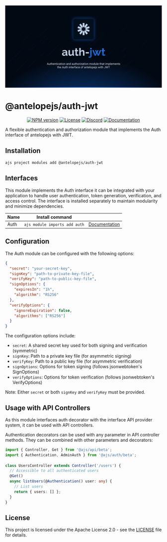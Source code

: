 ![Auth JWT](.github/social-card.png)

# @antelopejs/auth-jwt

<div align="center">
<a href="https://www.npmjs.com/package/@antelopejs/auth-jwt"><img alt="NPM version" src="https://img.shields.io/npm/v/@antelopejs/auth-jwt.svg?style=for-the-badge&labelColor=000000"></a>
<a href="./LICENSE"><img alt="License" src="https://img.shields.io/npm/l/@antelopejs/auth-jwt.svg?style=for-the-badge&labelColor=000000"></a>
<a href="https://discord.gg/sjK28QHrA7"><img src="https://img.shields.io/badge/Discord-18181B?logo=discord&style=for-the-badge&color=000000" alt="Discord"></a>
<a href="https://antelopejs.com/modules/auth-jwt"><img src="https://img.shields.io/badge/Docs-18181B?style=for-the-badge&color=000000" alt="Documentation"></a>
</div>

A flexible authentication and authorization module that implements the Auth interface of antelopejs with JWT.

## Installation

```bash
ajs project modules add @antelopejs/auth-jwt
```

## Interfaces

This module implements the Auth interface it can be integrated with your application to handle user authentication, token generation, verification, and access control. The interface is installed separately to maintain modularity and minimize dependencies.

| Name          | Install command                         |                                                               |
| ------------- | --------------------------------------- | ------------------------------------------------------------- |
| Auth          | `ajs module imports add auth`           | [Documentation](https://github.com/AntelopeJS/interface-auth) |

## Configuration

The Auth module can be configured with the following options:

```json
{
  "secret": "your-secret-key",
  "signKey": "path-to-private-key-file",
  "verifyKey": "path-to-public-key-file",
  "signOptions": {
    "expiresIn": "1h",
    "algorithm": "RS256"
  },
  "verifyOptions": {
    "ignoreExpiration": false,
    "algorithms": ["RS256"]
  }
}
```

The configuration options include:

- `secret`: A shared secret key used for both signing and verification (symmetric)
- `signKey`: Path to a private key file (for asymmetric signing)
- `verifyKey`: Path to a public key file (for asymmetric verification)
- `signOptions`: Options for token signing (follows jsonwebtoken's SignOptions)
- `verifyOptions`: Options for token verification (follows jsonwebtoken's VerifyOptions)

Note: Either `secret` or both `signKey` and `verifyKey` must be provided.

## Usage with API Controllers

As this module interfaces auth decorator with the interface API provider system, it can be used with API controllers.

Authentication decorators can be used with any parameter in API controller methods. They can be combined with other parameters and decorators:

```typescript
import { Controller, Get } from '@ajs/api/beta';
import { Authentication, AdminAuth } from '@ajs/auth/beta';

class UsersController extends Controller('/users') {
  // Accessible to all authenticated users
  @Get()
  async listUsers(@Authentication() user: any) {
    // List users
    return { users: [] };
  }
}
```

## License

This project is licensed under the Apache License 2.0 - see the [LICENSE](LICENSE) file for details.
